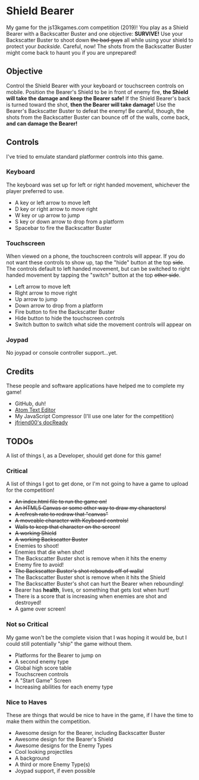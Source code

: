 # Shield Bearer
My game for the js13kgames.com competition (2019)!  You play as a Shield Bearer with a Backscatter Buster and one objective: **SURVIVE!**  Use your Backscatter Buster to shoot down ~~the bad guys~~ all while using your shield to protect your _backside._  Careful, now!  The shots from the Backscatter Buster might come back to haunt you if you are unprepared!

## Objective
Control the Shield Bearer with your keyboard or touchscreen controls on mobile.  Position the Bearer's Shield to be in front of enemy fire, **the Shield will take the damage and keep the Bearer safe!**  If the Shield Bearer's back is turned toward the shot, **then the Bearer will take damage!**  Use the Bearer's Backscatter Buster to defeat the enemy!  Be careful, though, the shots from the Backscatter Buster can bounce off of the walls, come back, **and can damage the Bearer!**

## Controls
I've tried to emulate standard platformer controls into this game.
### Keyboard
The keyboard was set up for left or right handed movement, whichever the player preferred to use.
* A key or left arrow to move left
* D key or right arrow to move right
* W key or up arrow to jump
* S key or down arrow to drop from a platform
* Spacebar to fire the Backscatter Buster
### Touchscreen
When viewed on a phone, the touchscreen controls will appear.  If you do not want these controls to show up, tap the "hide" button at the top ~~side~~.  The controls default to left handed movement, but can be switched to right handed movement by tapping the "switch" button at the top ~~other side~~.
* Left arrow to move left
* Right arrow to move right
* Up arrow to jump
* Down arrow to drop from a platform
* Fire button to fire the Backscatter Buster
* Hide button to hide the touchscreen controls
* Switch button to switch what side the movement controls will appear on
### Joypad
No joypad or console controller support...yet.

## Credits
These people and software applications have helped me to complete my game!
* GitHub, duh!
* [Atom Text Editor](https://atom.io/)
* My JavaScript Compressor (I'll use one later for the competition)
* [jfriend00's docReady](https://github.com/jfriend00/docReady)

## TODOs
A list of things I, as a Developer, should get done for this game!
### Critical
A list of things I got to get done, or I'm not going to have a game to upload for the competition!
* ~~An index.html file to run the game on!~~
* ~~An HTML5 Canvas or some other way to draw my characters!~~
* ~~A refresh rate to redraw that "canvas"~~
* ~~A moveable character with Keyboard controls!~~
* ~~Walls to keep that character on the screen!~~
* ~~A working Shield~~
* ~~A working Backscatter Buster~~
* Enemies to shoot!
* Enemies that die when shot!
* The Backscatter Buster shot is remove when it hits the enemy
* Enemy fire to avoid!
* ~~The Backscatter Buster's shot rebounds off of walls!~~
* The Backscatter Buster shot is remove when it hits the Shield
* The Backscatter Buster's shot can hurt the Bearer when rebounding!
* Bearer has **health**, lives, or something that gets lost when hurt!
* There is a score that is increasing when enemies are shot and destroyed!
* A game over screen!
### Not so Critical
My game won't be the complete vision that I was hoping it would be, but I could still potentially "ship" the game without them.
* Platforms for the Bearer to jump on
* A second enemy type
* Global high score table
* Touchscreen controls
* A "Start Game" Screen
* Increasing abilities for each enemy type
### Nice to Haves
These are things that would be nice to have in the game, if I have the time to make them within the competition.
* Awesome design for the Bearer, including Backscatter Buster
* Awesome design for the Bearer's Shield
* Awesome designs for the Enemy Types
* Cool looking projectiles
* A background
* A third or more Enemy Type(s)
* Joypad support, if even possible
